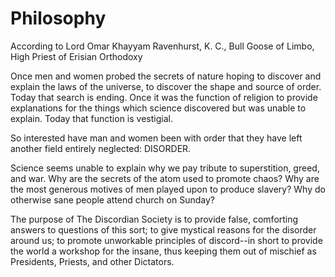 # Philosophy
According to Lord Omar Khayyam Ravenhurst, K. C., Bull Goose of Limbo, High Priest of Erisian Orthodoxy

Once men and women probed the secrets of nature hoping to discover and explain the laws of the universe, to discover the shape and source of order. Today that search is ending. Once it was the function of religion to provide explanations for the things which science discovered but was unable to explain. Today that function is vestigial. 

So interested have man and women been with order that they have left another field entirely neglected: DISORDER.

Science seems unable to explain why we pay tribute to superstition, greed, and war. Why are the secrets of the atom used to promote chaos? Why are the most generous motives of men played upon to produce slavery? Why do otherwise sane people attend church on Sunday?

The purpose of The Discordian Society is to provide false, comforting answers to questions of this sort; to give mystical reasons for the disorder around us; to promote unworkable principles of discord--in short to provide the world a workshop for the insane, thus keeping them out of mischief as Presidents, Priests, and other Dictators.
